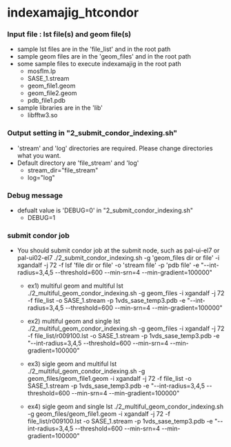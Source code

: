 # indexamajig_htcondor

### Input file : lst file(s) and geom file(s)
 - sample lst files are in the 'file_list' and in the root path
 - sample geom files are in the 'geom_files' and in the root path
 - some sample files to execute indexamajig in the root path
   * mosflm.lp
   * SASE_1.stream
   * geom_file1.geom
   * geom_file2.geom
   * pdb_file1.pdb
 - sample libraries are in the 'lib'
   * libfftw3.so

### Output setting in "2_submit_condor_indexing.sh"
- 'stream' and 'log' directories are required. Please change directories what you want.
- Default directory are 'file_stream' and 'log'
  * stream_dir="file_stream"
  * log="log"

### Debug message
- defualt value is 'DEBUG=0' in "2_submit_condor_indexing.sh"
  * DEBUG=1

### submit condor job
- You should submit condor job at the submit node, such as pal-ui-el7 or pal-ui02-el7
  ./2_submit_condor_indexing.sh -g 'geom_files dir or file' -i xgandalf -j 72 -f lsf 'file dir or file' -o 'stream file' -p 'pdb file' -e "--int-radius=3,4,5 --threshold=600 --min-srn=4 --min-gradient=100000"

  * ex1) multiful geom and multiful lst
./2_multiful_geom_condor_indexing.sh -g geom_files -i xgandalf -j 72 -f file_list -o SASE_1.stream -p 1vds_sase_temp3.pdb -e "--int-radius=3,4,5 --threshold=600 --min-srn=4 --min-gradient=100000"

  * ex2) multiful geom and single lst
./2_multiful_geom_condor_indexing.sh -g geom_files -i xgandalf -j 72 -f file_list/r009100.lst -o SASE_1.stream -p   1vds_sase_temp3.pdb -e "--int-radius=3,4,5 --threshold=600 --min-srn=4 --min-gradient=100000"

  * ex3) sigle geom and multiful lst
./2_multiful_geom_condor_indexing.sh -g geom_files/geom_file1.geom -i xgandalf -j 72 -f file_list -o SASE_1.stream -p 1vds_sase_temp3.pdb -e "--int-radius=3,4,5 --threshold=600 --min-srn=4 --min-gradient=100000"

  * ex4) sigle geom and single lst
./2_multiful_geom_condor_indexing.sh -g geom_files/geom_file1.geom -i xgandalf -j 72 -f file_list/r009100.lst -o SASE_1.stream -p 1vds_sase_temp3.pdb -e "--int-radius=3,4,5 --threshold=600 --min-srn=4 --min-gradient=100000"

